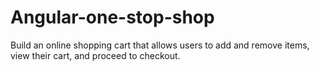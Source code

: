 # Angular-one-stop-shop
Build an online shopping cart that allows users to add and remove items, view their cart, and proceed to checkout.
